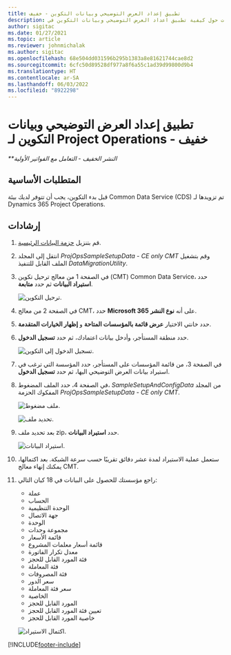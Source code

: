 ```yaml
---
title: تطبيق إعداد العرض التوضيحي وبيانات التكوين - خفيف
description: يوفر هذا المقال معلومات حول كيفية تطبيق اعداد العرض التوضيحي وبيانات التكوين‬ في Project Operations.
author: sigitac
ms.date: 01/27/2021
ms.topic: article
ms.reviewer: johnmichalak
ms.author: sigitac
ms.openlocfilehash: 68e504dd031596b295b1383a8e81621744cae8d2
ms.sourcegitcommit: 6cfc50d89528df977a8f6a55c1ad39d99800d9b4
ms.translationtype: HT
ms.contentlocale: ar-SA
ms.lasthandoff: 06/03/2022
ms.locfileid: "8922298"
---
```

# <a name="apply-demo-setup-and-configuration-data-for-project-operations---lite"></a>تطبيق إعداد العرض التوضيحي وبيانات التكوين لـ Project Operations - خفيف 

_**النشر الخفيف - التعامل مع الفواتير الأولية_



## <a name="prerequisites"></a>المتطلبات الأساسية

قبل بدء التكوين، يجب أن تتوفر لديك بيئة Common Data Service (CDS) تم تزويدها لـ Dynamics 365 Project Operations.


## <a name="instructions"></a>إرشادات

1. قم بتنزيل [حزمة البيانات الرئيسية](https://download.microsoft.com/download/3/4/1/341bf279-a64f-4baa-af31-ce624859b518/ProjOpsSampleSetupData-%20CE%20only.zip). 
2. انتقل إلى المجلد *ProjOpsSampleSetupData - CE only CMT* وقم بتشغيل الملف القابل للتنفيذ *DataMigrationUtility*.
3. في الصفحة 1 من معالج ترحيل تكوين (CMT) Common Data Service، حدد **استيراد البيانات** ثم حدد **متابعة**.

    ![ترحيل التكوين.](./media/1ConfigurationMigration.png)

4. في الصفحة 2 من معالج CMT، حدد **Microsoft 365** على أنه **نوع النشر**.
5. حدد خانتي الاختيار **عرض قائمة بالمؤسسات المتاحة** و **إظهار الخيارات المتقدمة**‬.
6. حدد منطقة المستأجر، وأدخل بيانات اعتمادك، ثم حدد **تسجيل الدخول**.

   ![تسجيل الدخول إلى التكوين.](./media/2ConfigurationSignin.png)

7. في الصفحة 3، من قائمة المؤسسات على المستأجر، حدد المؤسسة التي ترغب في استيراد بيانات العرض التوضيحي اليها، ثم حدد **تسجيل الدخول**.
8. في الصفحة 4، حدد الملف المضغوط، *SampleSetupAndConfigData* من المجلد المفكوك الحزمة *ProjOpsSampleSetupData - CE only CMT*.

   ![ملف مضغوط.](./media/3ZipFile.png)

   ![تحديد ملف.](./media/4SelectAFile.png)

9. بعد تحديد ملف zip، حدد **استيراد البيانات**.

   ![استيراد البيانات.](./media/5ImportData.png)

10. ستعمل عملية الاستيراد لمدة عشر دقائق تقريبًا حسب سرعة الشبكة. بعد اكتمالها، يمكنك إنهاء معالج CMT. 
11. راجع مؤسستك للحصول على البيانات في 18 كيان التالي:

    -   عملة
    -   الحساب
    -   الوحدة التنظيمية
    -   ‏‫جهة الاتصال‬
    -   الوحدة
    -   مجموعة وحدات
    -   قائمة الأسعار
    -   قائمة أسعار معلمات المشروع 
    -   معدل تكرار الفاتورة
    -   فئة المورد القابل للحجز
    -   فئة المعاملة
    -   فئة المصروفات
    -   سعر الدور
    -   سعر فئة المعاملة
    -   ‏‫الخاصية‬
    -   المورد القابل للحجز
    -   تعيين فئة المورد القابل للحجز
    -   خاصية المورد القابل للحجز

    ![اكتمال الاستيراد.](./media/6CompleteImport.png)


[!INCLUDE[footer-include](../includes/footer-banner.md)]
